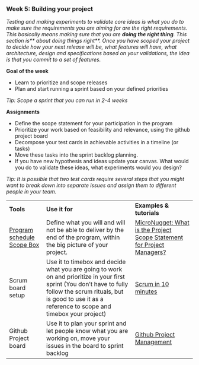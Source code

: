 ### **Week 5: Building your project**

_Testing and making experiments to validate core ideas is what you do  to make sure the requirements you are aiming for are the right requirements. This basically means making sure that you are **doing the right thing**. This section is** about doing things right**. Once you have scoped your project to decide how your next release will be, what features will have, what architecture, design and specifications based on your validations, the idea is that you commit to a set of features._

**Goal of the week**



*   Learn to prioritize and scope releases
*   Plan and start running a sprint based on your defined priorities

_Tip: Scope a sprint that you can run in 2-4 weeks_


**Assignments**

*   Define the scope statement for your participation in the program
*   Prioritize your work based on feasibility and relevance, using the github project board
*   Decompose your test cards in achievable activities in a timeline (or tasks)
*   Move these tasks into the sprint backlog planning.
*   If you have new hypothesis and ideas update your canvas. What would you do to validate these ideas, what experiments would you design?

_Tip: It is possible that two test cards require several steps that you might want to break down into separate issues and assign them to different people in your team._


<table>
  <tr>
   <td><strong>Tools</strong>
   </td>
   <td><strong>Use it for</strong>
   </td>
   <td><strong>Examples & tutorials</strong>
   </td>
  </tr>
  <tr>
   <td><a href="https://open-hardware-leaders.github.io/ohlwebsite/Program/02_schedule.html">Program schedule</a>
<a href="https://docs.google.com/presentation/d/1T0ASYRbyVIkAHuEo1GXTh3qTBema_15A4OwfW_wIlg4/edit?usp=sharing">Scope Box</a>
   </td>
   <td>Define what you will and will not be able to deliver by the end of the program, within the big picture of your project.
   </td>
   <td><a href="https://www.youtube.com/watch?v=AOIOS2MIpB8">MicroNugget: What is the Project Scope Statement for Project Managers?</a>
   </td>
  </tr>
  <tr>
   <td>Scrum board setup
   </td>
   <td>Use it to timebox and decide what you are going to work on and prioritize in your first sprint (You don’t have to fully follow the scrum rituals, but is good to use it as a reference to scope and timebox your project)
   </td>
   <td><a href="https://www.youtube.com/watch?v=XU0llRltyFM">Scrum in 10 minutes</a>
   </td>
  </tr>
  <tr>
   <td>Github Project board
   </td>
   <td>Use it to plan your sprint and let people know what you are working on, move your issues in the board to sprint backlog
   </td>
   <td><a href="https://www.youtube.com/watch?v=ff5cBkPg-bQ">Github Project Management</a>
   </td>
  </tr>
</table>

